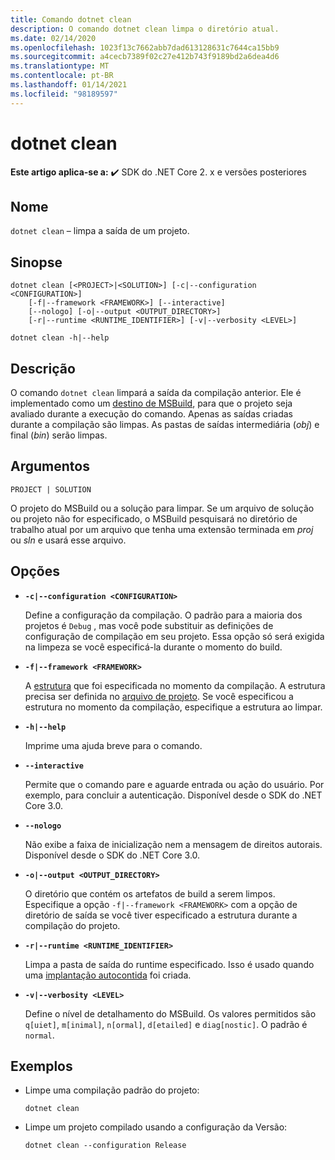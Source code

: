 ```yaml
---
title: Comando dotnet clean
description: O comando dotnet clean limpa o diretório atual.
ms.date: 02/14/2020
ms.openlocfilehash: 1023f13c7662abb7dad613128631c7644ca15bb9
ms.sourcegitcommit: a4cecb7389f02c27e412b743f9189bd2a6dea4d6
ms.translationtype: MT
ms.contentlocale: pt-BR
ms.lasthandoff: 01/14/2021
ms.locfileid: "98189597"
---
```

# <a name="dotnet-clean"></a>dotnet clean

**Este artigo aplica-se a:** ✔️ SDK do .NET Core 2. x e versões posteriores

## <a name="name"></a>Nome

`dotnet clean` – limpa a saída de um projeto.

## <a name="synopsis"></a>Sinopse

```dotnetcli
dotnet clean [<PROJECT>|<SOLUTION>] [-c|--configuration <CONFIGURATION>]
    [-f|--framework <FRAMEWORK>] [--interactive]
    [--nologo] [-o|--output <OUTPUT_DIRECTORY>]
    [-r|--runtime <RUNTIME_IDENTIFIER>] [-v|--verbosity <LEVEL>]

dotnet clean -h|--help
```

## <a name="description"></a>Descrição

O comando `dotnet clean` limpará a saída da compilação anterior. Ele é implementado como um [destino de MSBuild](/visualstudio/msbuild/msbuild-targets), para que o projeto seja avaliado durante a execução do comando. Apenas as saídas criadas durante a compilação são limpas. As pastas de saídas intermediária (*obj*) e final (*bin*) serão limpas.

## <a name="arguments"></a>Argumentos

`PROJECT | SOLUTION`

O projeto do MSBuild ou a solução para limpar. Se um arquivo de solução ou projeto não for especificado, o MSBuild pesquisará no diretório de trabalho atual por um arquivo que tenha uma extensão terminada em *proj* ou *sln* e usará esse arquivo.

## <a name="options"></a>Opções

* **`-c|--configuration <CONFIGURATION>`**

  Define a configuração da compilação. O padrão para a maioria dos projetos é `Debug` , mas você pode substituir as definições de configuração de compilação em seu projeto. Essa opção só será exigida na limpeza se você especificá-la durante o momento do build.

* **`-f|--framework <FRAMEWORK>`**

  A [estrutura](../../standard/frameworks.md) que foi especificada no momento da compilação. A estrutura precisa ser definida no [arquivo de projeto](../project-sdk/overview.md). Se você especificou a estrutura no momento da compilação, especifique a estrutura ao limpar.

* **`-h|--help`**

  Imprime uma ajuda breve para o comando.

* **`--interactive`**

  Permite que o comando pare e aguarde entrada ou ação do usuário. Por exemplo, para concluir a autenticação. Disponível desde o SDK do .NET Core 3.0.

* **`--nologo`**

  Não exibe a faixa de inicialização nem a mensagem de direitos autorais. Disponível desde o SDK do .NET Core 3.0.

* **`-o|--output <OUTPUT_DIRECTORY>`**

  O diretório que contém os artefatos de build a serem limpos. Especifique a opção `-f|--framework <FRAMEWORK>` com a opção de diretório de saída se você tiver especificado a estrutura durante a compilação do projeto.

* **`-r|--runtime <RUNTIME_IDENTIFIER>`**

  Limpa a pasta de saída do runtime especificado. Isso é usado quando uma [implantação autocontida](../deploying/index.md#publish-self-contained) foi criada.

* **`-v|--verbosity <LEVEL>`**

  Define o nível de detalhamento do MSBuild. Os valores permitidos são `q[uiet]`, `m[inimal]`, `n[ormal]`, `d[etailed]` e `diag[nostic]`. O padrão é `normal`.

## <a name="examples"></a>Exemplos

* Limpe uma compilação padrão do projeto:

  ```dotnetcli
  dotnet clean
  ```

* Limpe um projeto compilado usando a configuração da Versão:

  ```dotnetcli
  dotnet clean --configuration Release
  ```
